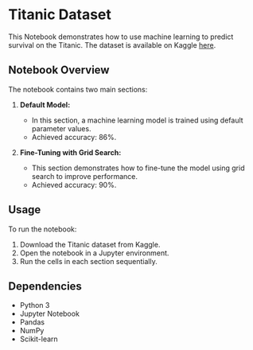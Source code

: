 # Titanic Dataset 

This Notebook demonstrates how to use machine learning to predict survival on the Titanic. The dataset is available on Kaggle [here](https://www.kaggle.com/c/titanic).

## Notebook Overview

The notebook contains two main sections:

1. **Default Model:** 
   - In this section, a machine learning model is trained using default parameter values.
   - Achieved accuracy: 86%.

2. **Fine-Tuning with Grid Search:**
   - This section demonstrates how to fine-tune the model using grid search to improve performance.
   - Achieved accuracy: 90%.

## Usage

To run the notebook:

1. Download the Titanic dataset from Kaggle.
2. Open the notebook in a Jupyter environment.
3. Run the cells in each section sequentially.

## Dependencies

- Python 3
- Jupyter Notebook
- Pandas
- NumPy
- Scikit-learn
